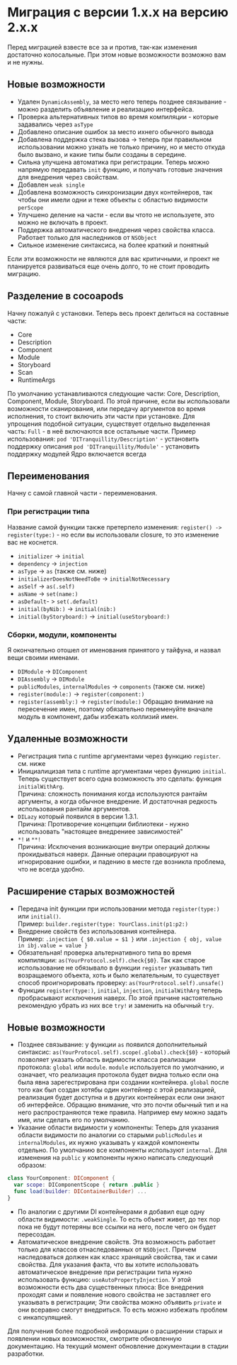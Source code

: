 # Миграция с версии 1.x.x на версию 2.x.x
Перед миграцией взвесте все за и против, так-как изменения достаточно колосальные. При этом новые возможности возможно вам и не нужны.

## Новые возможности
* Удален `DynamicAssembly`, за место него теперь позднее связывание - можно разделить объявление и реализацию интерфейса.
* Проверка альтернативных типов во время компиляции - которые задавались через `asType`
* Добавлено описание ошибок за место ихнего обычного вывода
* Добавлена поддержка стека вызова -> теперь при правильном использовании можно узнать не только причину, но и место откуда было вызвано, и какие типы были созданы в середине.
* Сильна улучшена автоматика при регистрации. Теперь можно напрямую передавать `init` функцию, и получать готовые значения для внедрения через свойствам.
* Добавлен `weak single`
* Добавлена возможность синхронизации двух контейнеров, так чтобы они имели одни и теже объекты с областью видимости `perScope`
* Улучшено деление на части - если вы чтото не используете, это можно не включать в проект.
* Поддержка автоматического внедрения через свойства класса. Работает только для наследников от `NSObject`
* Сильное изменение синтаксиса, на более краткий и понятный

Если эти возможности не являются для вас критичными, и проект не планируется развиваться еще очень долго, то не стоит проводить миграцию.

## Разделение в cocoapods
Начну пожалуй с установки. Теперь весь проект делиться на составные части:
* Core
* Description
* Component
* Module
* Storyboard
* Scan
* RuntimeArgs

По умолчанию устанавливаются следующие части: Core, Description, Component, Module, Storyboard.
По этой причине, если вы использовали возможности сканирования, или передачу аргументов во время исполнения, то стоит включить эти части при установке.
Для упрощения подобной ситуации, существует отдельно выделенная часть: `Full` - в неё включаются все остальные части.
Пример использования:
`pod 'DITranquillity/Description'` - установить поддержку описания
`pod 'DITranquillity/Module'` - установить поддержку модулей
Ядро включается всегда

## Переименования
Начну с самой главной части - переименования.
### При регистрации типа
Название самой функции также претерпело изменения: `register() -> register(type:)` - но если вы использовали closure, то это изменение вас не коснется. 
* `initializer` -> `initial`
* `dependency` -> `injection`
* `asType` -> `as` (также см. ниже)
* `initializerDoesNotNeedToBe` -> `initialNotNecessary`
* `asSelf` -> `as(.self)`
* `asName` -> `set(name:)`
* `asDefault`- > `set(.default)`
* `initial(byNib:)` -> `initial(nib:)`
* `initial(byStoryboard:)` -> `initial(useStoryboard:)`

### Сборки, модули, компоненты
Я окончательно отошел от именования принятого у тайфуна, и назвал вещи своими именами.
* `DIModule` -> `DIComponent`
* `DIAssembly` -> `DIModule`
* `publicModules`, `internalModules` -> `components` (также см. ниже)
* `register(module:)` -> `register(component:)`
* `register(assembly:)` -> `register(module:)`
Обращаю внимание на пересечение имен, поэтому обязательно переменуйте вначале модуль в компонент, дабы избежать коллизий имен.

## Удаленные возможности
* Регистрация типа с runtime аргументами через функцию `register`. см. ниже
* Инициалицизая типа с runtime аргументами через функцию `initial`.
Теперь существует всего одна возможность это сделать: функция `initialWithArg`.  
Причина: сложность понимания когда используются рантайм аргументы, а когда обычное внедрение. И достаточная редкость использования рантайм аргументов.
* `DILazy` который появился в версии 1.3.1.  
Причина: Противоречие концепции библиотеки - нужно использовать "настоящее внедрениее зависимостей"
* `*!` и `**!`  
Причина: Исключения возникающие внутри операций должны прокидываться наверх. Данные операции правоцируют на игнорирование ошибки, и падению в месте где возникла проблема, что не всегда удобно.

## Расширение старых возможностей
* Передача init функции при использовании метода `register(type:)` или `initial()`.  
Пример: `builder.register(type: YourClass.init(p1:p2:)`
* Внедрение свойств без использования контейнера.  
Пример: `.injection { $0.value = $1 }` или `.injection { obj, value in ibj.value = value }`
* Обязательная! проверка альтернативного типа во время компиляции: `as(YourProtocol.self).check{$0}`. Так как старое использование не обязывало в функции `register` указывать тип возращаемого объекта, хоть и было желательным, то существует способ проигнорировать проверку: `as(YourProtocol.self).unsafe()`
* Функции `register(type:)`, `initial`, `injection`, `initialWithArg` теперь пробрасывают исключения наверх. По этой причине настоятельно рекомендую убрать из них все `try!` и заменить на обычный `try`.

## Новые возможности
* Позднее связывание: у функции `as` появился дополнительный синтаксис: `as(YourProtocol.self).scope(.global).check{$0}` - который позволяет указать область видимости класса реализации протокола: `global` или `module`. `module` используется по умолчанию, и означает, что реализация протокола будет видна только если она была явна зарегестрирована при создании контейнера. `global` после того как был создан хотябы один контейнер с этой реализацией, реализация будет доступна и в других контейнерах если они знают об интерфейсе. Обращаю внимание, что это почти обычный тип и на него распространяются теже правила. Например ему можно задать имя, или сделать его по умолчанию.
* Указание области видимости у компоненты: Теперь для указания области видимости по аналогии со старыми `publicModules` и `internalModules`, их нужно указывать у каждой компоненты отдельно. По умолчанию все компоненты используют `internal`. Для изменения на `public` у компоненты нужно написать следующий образом:  
```swift
class YourComponent: DIComponent {
  var scope: DIComponentScope { return .public }
  func load(builder: DIContainerBuilder) ...
}
```
* По аналогии с другими DI контейнерами я добавил еще одну области видимости: `.weakSingle`. То есть объект живет, до тех пор пока не будут потеряны все ссылки на него, после чего он будет пересоздан.
* Автоматическое внедрение свойств. Эта возможность работает только для классов отнаследованных от `NSObject`. Причем наследоваться должен как класс хранящий свойства, так и сами свойства. Для указания факта, что вы хотите использовать автоматическое внедрение при регистрации типа нужно использовать функцию: `useAutoPropertyInjection`. У этой возможности есть два существенных плюса: Все внедрения проходят сами и появление нового свойства не заставляет его указывать в регистрации; Эти свойства можно объявить `private` и они всеравно смогут внедриться. То есть можно избежать проблем с инкапсулящией.


Для получения более подробной информации о расширении старых и появлении новых возможностях, смотрите обновленную документацию. На текущий момент обновление документации в стадии разработки.
